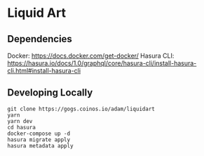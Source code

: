 # Liquid Art

## Dependencies

Docker: https://docs.docker.com/get-docker/
Hasura CLI: https://hasura.io/docs/1.0/graphql/core/hasura-cli/install-hasura-cli.html#install-hasura-cli

## Developing Locally

    git clone https://gogs.coinos.io/adam/liquidart
    yarn
    yarn dev
    cd hasura
    docker-compose up -d
    hasura migrate apply
    hasura metadata apply
